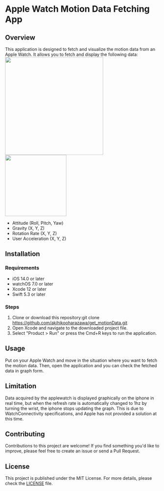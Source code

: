 # Apple Watch Motion Data Fetching App

## Overview

This application is designed to fetch and visualize the motion data from an Apple Watch. It allows you to fetch and display the following data:
<img src="https://github.com/akihikooharazawa/get_motionData/assets/26277799/1a3ac5ab-131d-479c-ba88-fc9ac2640c12" width="320px">
<img src="https://github.com/akihikooharazawa/get_motionData/assets/26277799/7d6f84cf-3e95-44ec-9185-ef21f58a990e" width="200px">

- Attitude (Roll, Pitch, Yaw)
- Gravity (X, Y, Z)
- Rotation Rate (X, Y, Z)
- User Acceleration (X, Y, Z)

## Installation

### Requirements

- iOS 14.0 or later
- watchOS 7.0 or later
- Xcode 12 or later
- Swift 5.3 or later

### Steps

1. Clone or download this repository:git clone https://github.com/akihikooharazawa/get_motionData.git
2. Open Xcode and navigate to the downloaded project file.
3. Select "Product > Run" or press the Cmd+R keys to run the application.

## Usage

Put on your Apple Watch and move in the situation where you want to fetch the motion data. Then, open the application and you can check the fetched data in graph form.

## Limitation
Data acquired by the applewatch is displayed graphically on the iphone in real time, but when the refresh rate is automatically changed to 1hz by turning the wrist, the iphone stops updating the graph. This is due to WatchConnectivity specifications, and Apple has not provided a solution at this time.

## Contributing

Contributions to this project are welcome! If you find something you'd like to improve, please feel free to create an issue or send a Pull Request.

## License

This project is published under the MIT License. For more details, please check the [LICENSE](LICENSE) file.

